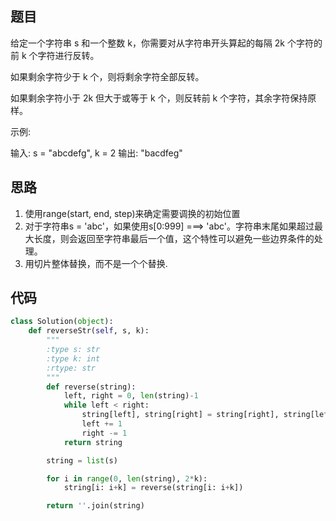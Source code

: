 题目
----
给定一个字符串 s 和一个整数 k，你需要对从字符串开头算起的每隔 2k 个字符的前 k 个字符进行反转。

如果剩余字符少于 k 个，则将剩余字符全部反转。

如果剩余字符小于 2k 但大于或等于 k 个，则反转前 k 个字符，其余字符保持原样。

示例:

输入: s = "abcdefg", k = 2
输出: "bacdfeg"

思路
----
 1. 使用range(start, end, step)来确定需要调换的初始位置
 2. 对于字符串s = 'abc'，如果使用s[0:999] ===> 'abc'。字符串末尾如果超过最大长度，则会返回至字符串最后一个值，这个特性可以避免一些边界条件的处理。
 3. 用切片整体替换，而不是一个个替换.
 
代码
----
```python
class Solution(object):
    def reverseStr(self, s, k):
        """
        :type s: str
        :type k: int
        :rtype: str
        """
        def reverse(string):
            left, right = 0, len(string)-1
            while left < right:
                string[left], string[right] = string[right], string[left]
                left += 1
                right -= 1
            return string 

        string = list(s)

        for i in range(0, len(string), 2*k):
            string[i: i+k] = reverse(string[i: i+k])

        return ''.join(string)
```
